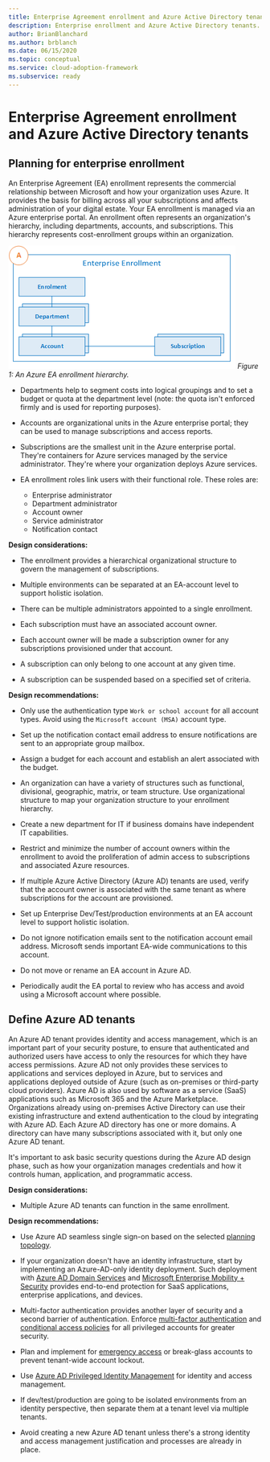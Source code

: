 ```yaml
---
title: Enterprise Agreement enrollment and Azure Active Directory tenants
description: Enterprise enrollment and Azure Active Directory tenants.
author: BrianBlanchard
ms.author: brblanch
ms.date: 06/15/2020
ms.topic: conceptual
ms.service: cloud-adoption-framework
ms.subservice: ready
---
```


# Enterprise Agreement enrollment and Azure Active Directory tenants

## Planning for enterprise enrollment

An Enterprise Agreement (EA) enrollment represents the commercial relationship between Microsoft and how your organization uses Azure. It provides the basis for billing across all your subscriptions and affects administration of your digital estate. Your EA enrollment is managed via an Azure enterprise portal. An enrollment often represents an organization's hierarchy, including departments, accounts, and subscriptions. This hierarchy represents cost-enrollment groups within an organization.

![Azure EA hierarchies](./media/ea.png)
_Figure 1: An Azure EA enrollment hierarchy._

- Departments help to segment costs into logical groupings and to set a budget or quota at the department level (note: the quota isn't enforced firmly and is used for reporting purposes).

- Accounts are organizational units in the Azure enterprise portal; they can be used to manage subscriptions and access reports.

- Subscriptions are the smallest unit in the Azure enterprise portal. They're containers for Azure services managed by the service administrator. They're where your organization deploys Azure services.

- EA enrollment roles link users with their functional role. These roles are:
  - Enterprise administrator
  - Department administrator
  - Account owner
  - Service administrator
  - Notification contact

**Design considerations:**

- The enrollment provides a hierarchical organizational structure to govern the management of subscriptions.

- Multiple environments can be separated at an EA-account level to support holistic isolation.

- There can be multiple administrators appointed to a single enrollment.

- Each subscription must have an associated account owner.

- Each account owner will be made a subscription owner for any subscriptions provisioned under that account.

- A subscription can only belong to one account at any given time.

- A subscription can be suspended based on a specified set of criteria.

**Design recommendations:**

- Only use the authentication type `Work or school account` for all account types. Avoid using the `Microsoft account (MSA)` account type.

- Set up the notification contact email address to ensure notifications are sent to an appropriate group mailbox.

- Assign a budget for each account and establish an alert associated with the budget.

- An organization can have a variety of structures such as functional, divisional, geographic, matrix, or team structure. Use organizational structure to map your organization structure to your enrollment hierarchy.

- Create a new department for IT if business domains have independent IT capabilities.

- Restrict and minimize the number of account owners within the enrollment to avoid the proliferation of admin access to subscriptions and associated Azure resources.

- If multiple Azure Active Directory (Azure AD) tenants are used, verify that the account owner is associated with the same tenant as where subscriptions for the account are provisioned.

- Set up Enterprise Dev/Test/production environments at an EA account level to support holistic isolation.

- Do not ignore notification emails sent to the notification account email address. Microsoft sends important EA-wide communications to this account.

- Do not move or rename an EA account in Azure AD.

- Periodically audit the EA portal to review who has access and avoid using a Microsoft account where possible.

## Define Azure AD tenants

An Azure AD tenant provides identity and access management, which is an important part of your security posture, to ensure that authenticated and authorized users have access to only the resources for which they have access permissions. Azure AD not only provides these services to applications and services deployed in Azure, but to services and applications deployed outside of Azure (such as on-premises or third-party cloud providers). Azure AD is also used by software as a service (SaaS) applications such as Microsoft 365 and the Azure Marketplace. Organizations already using on-premises Active Directory can use their existing infrastructure and extend authentication to the cloud by integrating with Azure AD. Each Azure AD directory has one or more domains. A directory can have many subscriptions associated with it, but only one Azure AD tenant.

It's important to ask basic security questions during the Azure AD design phase, such as how your organization manages credentials and how it controls human, application, and programmatic access.

**Design considerations:**

- Multiple Azure AD tenants can function in the same enrollment.

**Design recommendations:**

- Use Azure AD seamless single sign-on based on the selected [planning topology](https://docs.microsoft.com/azure/active-directory/hybrid/plan-connect-topologies).

- If your organization doesn't have an identity infrastructure, start by implementing an Azure-AD-only identity deployment. Such deployment with [Azure AD Domain Services](https://docs.microsoft.com/azure/active-directory-domain-services) and [Microsoft Enterprise Mobility + Security](https://docs.microsoft.com/mem/intune/fundamentals/what-is-intune) provides end-to-end protection for SaaS applications, enterprise applications, and devices.

- Multi-factor authentication provides another layer of security and a second barrier of authentication. Enforce [multi-factor authentication](https://docs.microsoft.com/azure/active-directory/authentication/concept-mfa-howitworks) and [conditional access policies](https://docs.microsoft.com/azure/active-directory/conditional-access/overview) for all privileged accounts for greater security.

- Plan and implement for [emergency access](https://docs.microsoft.com/azure/active-directory/users-groups-roles/directory-emergency-access) or break-glass accounts to prevent tenant-wide account lockout.

- Use [Azure AD Privileged Identity Management](https://docs.microsoft.com/azure/active-directory/privileged-identity-management/pim-configure) for identity and access management.

- If dev/test/production are going to be isolated environments from an identity perspective, then separate them at a tenant level via multiple tenants.

- Avoid creating a new Azure AD tenant unless there's a strong identity and access management justification and processes are already in place.
